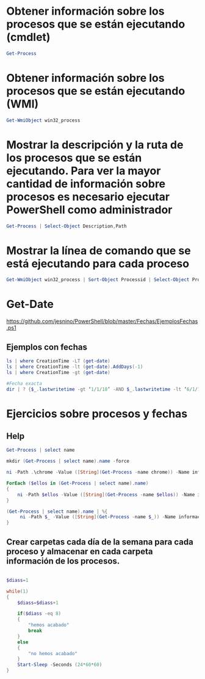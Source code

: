 # Obtener información sobre los procesos que se están ejecutando (cmdlet)
```PowerShell
Get-Process
```

# Obtener información sobre los procesos que se están ejecutando (WMI)
```PowerShell
Get-WmiObject win32_process
```

# Mostrar la descripción y la ruta de los procesos que se están ejecutando. Para ver la mayor cantidad de información sobre procesos es necesario ejecutar PowerShell como administrador
```PowerShell
Get-Process | Select-Object Description,Path
```

# Mostrar la línea de comando que se está ejecutando para cada proceso
```PowerShell
Get-WmiObject win32_process | Sort-Object Processid | Select-Object Processid,Name,CommandLine
```

# Get-Date
https://github.com/jesnino/PowerShell/blob/master/Fechas/EjemplosFechas.ps1

## Ejemplos con fechas
```PowerShell
ls | where CreationTime -LT (get-date)
ls | where CreationTime -lt (get-date).AddDays(-1)
ls | where CreationTime -gt (get-date)
```
```PowerShell
#Fecha exacta
dir | ? {$_.lastwritetime -gt ‘1/1/18’ -AND $_.lastwritetime -lt ‘6/1/18’}
```

# Ejercicios sobre procesos y fechas
## Help
``` PowerShell
Get-Process | select name

mkdir (Get-Process | select name).name -force

ni -Path .\chrome -Value ([String](Get-Process -name chrome)) -Name informacion.txt

ForEach ($ellos in (Get-Process | select name).name)
{
    ni -Path $ellos -Value ([String](Get-Process -name $ellos)) -Name informacion.txt -force
}

(Get-Process | select name).name | %{
     ni -Path $_ -Value ([String](Get-Process -name $_)) -Name informacion.txt -force
}
```
## Crear carpetas cada día de la semana para cada proceso y almacenar en cada carpeta información de los procesos.
``` PowerShell

$diass=1

while(1)
{
    $diass=$diass+1

    if($diass -eq 8)
    {
        "hemos acabado"
        break
    }
    else
    {
        "no hemos acabado"
    }
    Start-Sleep -Seconds (24*60*60)
}
```
